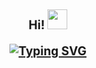 <h2 align="center">Hi! </b><img src="https://media.giphy.com/media/hvRJCLFzcasrR4ia7z/giphy.gif" width="35"</h2>

<a href="https://git.io/typing-svg"><img src="https://readme-typing-svg.herokuapp.com?font=Montserrat&weight=800&size=28&duration=3000&pause=1000&color=F7873B&center=true&vCenter=true&width=600&height=100&lines=My+name+is+Pedro+Bozzeta.;And+I'm+a+software+developer.;Let's+build+fun+things!" alt="Typing SVG" /></a>
<!--
**PedroBozzeta/PedroBozzeta** is a ✨ _special_ ✨ repository because its `README.md` (this file) appears on your GitHub profile.

Here are some ideas to get you started:

- 🔭 I’m currently working on ...
- 🌱 I’m currently learning ...
- 👯 I’m looking to collaborate on ...
- 🤔 I’m looking for help with ...
- 💬 Ask me about ...
- 📫 How to reach me: ...
- 😄 Pronouns: ...
- ⚡ Fun fact: ...
-->
